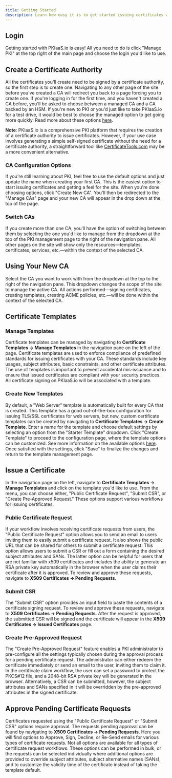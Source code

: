 ```yaml
---
title: Getting Started
description: Learn how easy it is to get started issuing certificates with your own certificate authority on PKIaaS.io.
---
```

## Login
Getting started with PKIaaS.io is easy! All you need to do is click "Manage PKI" at the top right of the main page and choose the login you'd like to use.

## Create a Certificate Authority
All the certificates you'll create need to be signed by a certificate authority, so the first step is to create one. Navigating to any other page of the site before you've created a CA will redirect you back to a page forcing you to create one. If you're logging in for the first time, and you haven't created a CA before, you'll be asked to choose between a managed CA and a CA backed by an HSM. If you're new to PKI or you'd just like to take PKIaaS.io for a test drive, it would be best to choose the managed option to get going more quickly. Read more about these options [here](certificate-authorities/overview.md).

**Note**: PKIaaS.io is a comprehensive PKI platform that requires the creation of a certificate authority to issue certificates. However, if your use case involves generating a simple self-signed certificate without the need for a certificate authority, a straightforward tool like [CertificateTools.com](https://certificatetools.com/) may be a more convenient alternative.

### CA Configuration Options
If you're still learning about PKI, feel free to use the default options and just update the name when creating your first CA. This is the easiest option to start issuing certificates and getting a feel for the site. When you're done choosing options, click "Create New CA". You'll then be redirected to the "Manage CAs" page and your new CA will appear in the drop down at the top of the page.

### Switch CAs
If you create more than one CA, you'll have the option of switching between them by selecting the one you'd like to manage from the dropdown at the top of the PKI management page to the right of the navigation pane. All other pages on the site will show only the resources—templates, certificates, services, etc.—within the context of the selected CA.

## Using Your New CA
Select the CA you want to work with from the dropdown at the top to the right of the navigation pane. This dropdown changes the scope of the site to manage the active CA. All actions performed—signing certificates, creating templates, creating ACME policies, etc.—will be done within the context of the selected CA.

## Certificate Templates

### Manage Templates
Certificate templates can be managed by navigating to **Certificate Templates -> Manage Templates** in the navigation pane on the left of the page. Certificate templates are used to enforce compliance of predefined standards for issuing certificates with your CA. These standards include key usages, subject attributes, basic constraints, and other certificate attributes. The use of templates is important to prevent accidental mis-issuance and to ensure that issued certificates are compliant with your security practices. All certificate signing on PKIaaS.io will be associated with a template.

### Create New Templates
By default, a "Web Server" template is automatically built for every CA that is created. This template has a good out-of-the-box configuration for issuing TLS/SSL certificates for web servers, but new, custom certificate templates can be created by navigating to **Certificate Templates -> Create Template**. Enter a name for the template and choose default settings by selecting an option from the "Starter Template" dropdown. Click "Create Template" to proceed to the configuration page, where the template options can be customized. See more information on the available options [here](certificate-templates/edit.md).  Once satisfied with the settings, click "Save" to finalize the changes and return to the template management page.

## Issue a Certificate
In the navigation page on the left, navigate to **Certificate Templates -> Manage Templates** and click on the template you'd like to use. From the menu, you can choose either, "Public Certificate Request", "Submit CSR", or "Create Pre-Approved Request." These options support various workflows for issuing certificates.

### Public Certificate Request
If your workflow involves receiving certificate requests from users, the "Public Certificate Request" option allows you to send an email to users inviting them to easily submit a certificate request. It also shows the public URL that can be shared for others to submit a certificate request. This option allows users to submit a CSR or fill out a form containing the desired subject attributes and SANs. The latter option can be helpful for users that are not familiar with x509 certificates and includes the ability to generate an RSA private key automatically in the browser when the user claims their certificate after it is approved. To review and approve these requests, navigate to **X509 Certificates -> Pending Requests**.

### Submit CSR
The "Submit CSR" option provides an input field to paste the contents of a certificate signing request. To review and approve these requests, navigate to **X509 Certificates -> Pending Requests**. After the request is approved, the submitted CSR will be signed and the certificate will appear in the **X509 Certificates -> Issued Certificates** page.

### Create Pre-Approved Request
The "Create Pre-Approved Request" feature enables a PKI administrator to pre-configure all the settings typically chosen during the approval process for a pending certificate request. The administrator can either redeem the certificate immediately or send an email to the user, inviting them to claim it. In the certificate claim workflow, the user can set a password to protect the PKCS#12 file, and a 2048-bit RSA private key will be generated in the browser. Alternatively, a CSR can be submitted, however, the subject attributes and SANs specified in it will be overridden by the pre-approved attributes in the signed certificate.

## Approve Pending Certificate Requests
Certificates requested using the "Public Certificate Request" or "Submit CSR" options require approval. The requests pending approval can be found by navigating to **X509 Certificates -> Pending Requests**. Here you will find options to Approve, Sign, Decline, or Re-Send emails for various types of certificate requests. Not all options are available for all types of certificate request workflows. These options can be performed in bulk, or the requests can be selected individually where additional options are provided to override subject attributes, subject alternative names (SANs), and to customize the validity time of the certificate instead of taking the template default.
